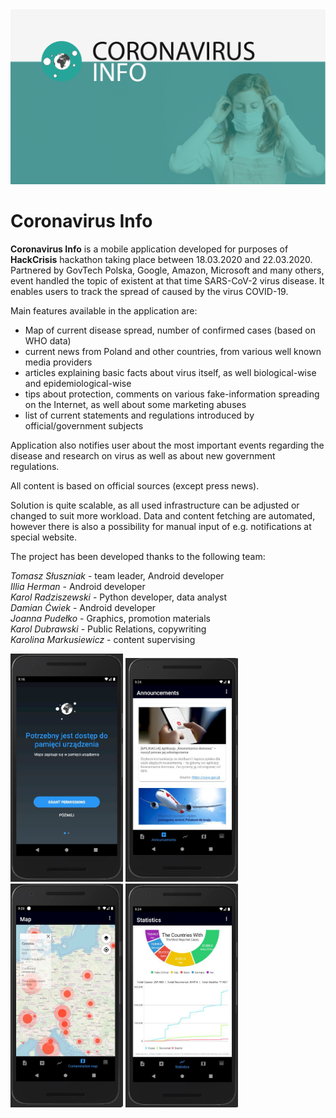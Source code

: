 <img src="readme_images/app_banner_mid.png" alt="Application promotion banner" width="800"/>
<h1>Coronavirus Info</h1>

<b>Coronavirus Info</b> is a mobile application developed for purposes of **HackCrisis** hackathon taking place between 18.03.2020 and 22.03.2020. 
Partnered by GovTech Polska, Google, Amazon, Microsoft and many others, event handled the topic of existent at that time SARS-CoV-2 virus disease.
It enables users to track the spread of caused by the virus COVID-19.

Main features available in the application are:

- Map of current disease spread, number of confirmed cases (based on WHO data)
- current news from Poland and other countries, from various well known media providers
- articles explaining basic facts about virus itself, as well biological-wise and epidemiological-wise
- tips about protection, comments on various fake-information spreading on the Internet, as well about some marketing abuses
- list of current statements and regulations introduced by official/government subjects

Application also notifies user about the most important events regarding the disease and research on virus as well as about new government regulations.

All content is based on official sources (except press news).

Solution is quite scalable, as all used infrastructure can be adjusted or changed to suit more workload. Data and content fetching are automated, however there is also a possibility for manual input of e.g. notifications at special website.

The project has been developed thanks to the following team:

<i>Tomasz Słuszniak</i> - team leader, Android developer <br>
<i>Illia Herman</i> - Android developer <br>
<i>Karol Radziszewski</i> - Python developer, data analyst <br>
<i>Damian Ćwiek</i> - Android developer <br>
<i>Joanna Pudełko</i> - Graphics, promotion materials <br>
<i>Karol Dubrawski</i> - Public Relations, copywriting <br>
<i>Karolina Markusiewicz</i> - content supervising <br>

<img src="readme_images/screen1.png" alt="Application screenshot 1" width="180"/> <img src="readme_images/screen4.png" alt="Application screenshot 4" width="180"/>
<img src="readme_images/screen5.png" alt="Application screenshot 5" width="180"/> <img src="readme_images/screen6.png" alt="Application screenshot 6" width="180"/>

